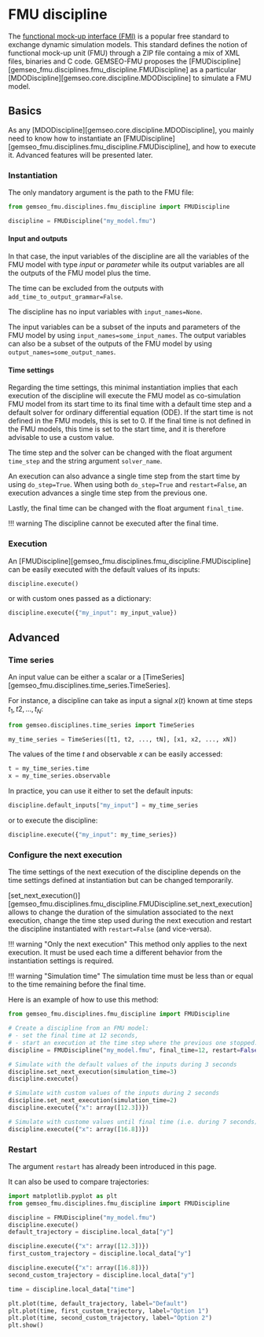 <!--
 Copyright 2021 IRT Saint Exupéry, https://www.irt-saintexupery.com

 This work is licensed under the Creative Commons Attribution-ShareAlike 4.0
 International License. To view a copy of this license, visit
 http://creativecommons.org/licenses/by-sa/4.0/ or send a letter to Creative
 Commons, PO Box 1866, Mountain View, CA 94042, USA.
-->

# FMU discipline

The [functional mock-up interface (FMI)](https://fmi-standard.org/)
is a popular free standard to exchange dynamic simulation models.
This standard defines the notion of functional mock-up unit (FMU)
through a ZIP file containg a mix of XML files, binaries and C code.
GEMSEO-FMU proposes
the [FMUDiscipline][gemseo_fmu.disciplines.fmu_discipline.FMUDiscipline]
as a particular [MDODiscipline][gemseo.core.discipline.MDODiscipline]
to simulate a FMU model.

## Basics

As any [MDODiscipline][gemseo.core.discipline.MDODiscipline],
you mainly need to know
how to instantiate an
[FMUDiscipline][gemseo_fmu.disciplines.fmu_discipline.FMUDiscipline],
and how to execute it.
Advanced features will be presented later.

### Instantiation

The only mandatory argument is the path to the FMU file:

``` py
from gemseo_fmu.disciplines.fmu_discipline import FMUDiscipline

discipline = FMUDiscipline("my_model.fmu")
```

#### Input and outputs

In that case,
the input variables of the discipline are
all the variables of the FMU model with type _input_ or _parameter_
while its output variables are
all the outputs of the FMU model
plus the time.

The time can be excluded from the outputs
with ``add_time_to_output_grammar=False``.

The discipline has no input variables
with ``input_names=None``.

The input variables can be a subset
of the inputs and parameters of the FMU model
by using ``input_names=some_input_names``.
The output variables can also be a subset
of the outputs of the FMU model
by using ``output_names=some_output_names``.

#### Time settings

Regarding the time settings,
this minimal instantiation implies that
each execution of the discipline will execute the FMU model
as co-simulation FMU model
from its start time to its final time
with a default time step
and a default solver for ordinary differential equation (ODE).
If the start time is not defined in the FMU models,
this is set to 0.
If the final time is not defined in the FMU models,
this time is set to the start time,
and it is therefore advisable to use a custom value.

The time step and the solver can be changed
with the float argument ``time_step`` and the string argument ``solver_name``.

An execution can also advance a single time step from the start time
by using ``do_step=True``.
When using both ``do_step=True`` and ``restart=False``,
an execution advances a single time step from the previous one.

Lastly,
the final time can be changed with the float argument ``final_time``.

!!! warning
    The discipline cannot be executed after the final time.

### Execution

An [FMUDiscipline][gemseo_fmu.disciplines.fmu_discipline.FMUDiscipline]
can be easily executed with the default values of its inputs:

``` py
discipline.execute()
```

or with custom ones passed as a dictionary:

``` py
discipline.execute({"my_input": my_input_value})
```

## Advanced

### Time series

An input value can be either a scalar
or a [TimeSeries][gemseo_fmu.disciplines.time_series.TimeSeries].

For instance,
a discipline can take as input a signal $x(t)$
known at time steps $t_1,t2,\ldots,t_N$:

``` py
from gemseo.disciplines.time_series import TimeSeries

my_time_series = TimeSeries([t1, t2, ..., tN], [x1, x2, ..., xN])
```

The values of the time $t$ and observable $x$
can be easily accessed:

``` py
t = my_time_series.time
x = my_time_series.observable
```

In practice,
you can use it
either to set the default inputs:

``` py
discipline.default_inputs["my_input"] = my_time_series
```

or to execute the discipline:

``` py
discipline.execute({"my_input": my_time_series})
```

### Configure the next execution

The time settings of the next execution of the discipline
depends on the time settings defined at instantiation
but can be changed temporarily.

[set_next_execution()][gemseo_fmu.disciplines.fmu_discipline.FMUDiscipline.set_next_execution]
allows to
change the duration of the simulation associated to the next execution,
change the time step used during the next execution
and restart the discipline instantiated with ``restart=False``
(and vice-versa).

!!! warning "Only the next execution"
    This method only applies to the next execution.
    It must be used
    each time a different behavior from the instantiation settings is required.

!!! warning "Simulation time"
    The simulation time must be
    less than or equal to the time remaining before the final time.

Here is an example of how to use this method:

``` py
from gemseo_fmu.disciplines.fmu_discipline import FMUDiscipline

# Create a discipline from an FMU model:
# - set the final time at 12 seconds,
# - start an execution at the time step where the previous one stopped.
discipline = FMUDiscipline("my_model.fmu", final_time=12, restart=False)

# Simulate with the default values of the inputs during 3 seconds
discipline.set_next_execution(simulation_time=3)
discipline.execute()

# Simulate with custom values of the inputs during 2 seconds
discipline.set_next_execution(simulation_time=2)
discipline.execute({"x": array([12.3])})

# Simulate with custome values until final time (i.e. during 7 seconds)
discipline.execute({"x": array([16.8])})
```

### Restart

The argument ``restart`` has already been introduced in this page.

It can also be used to compare trajectories:

``` py
import matplotlib.pyplot as plt
from gemseo_fmu.disciplines.fmu_discipline import FMUDiscipline

discipline = FMUDiscipline("my_model.fmu")
discipline.execute()
default_trajectory = discipline.local_data["y"]

discipline.execute({"x": array([12.3])})
first_custom_trajectory = discipline.local_data["y"]

discipline.execute({"x": array([16.8])})
second_custom_trajectory = discipline.local_data["y"]

time = discipline.local_data["time"]

plt.plot(time, default_trajectory, label="Default")
plt.plot(time, first_custom_trajectory, label="Option 1")
plt.plot(time, second_custom_trajectory, label="Option 2")
plt.show()
```
